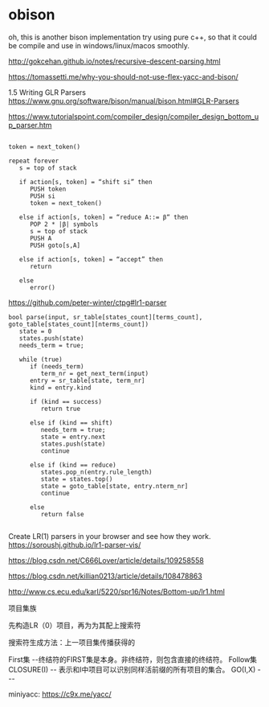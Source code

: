# obison
oh, this is another bison implementation try using pure c++, so that it could be compile and use in windows/linux/macos smoothly.




http://gokcehan.github.io/notes/recursive-descent-parsing.html



https://tomassetti.me/why-you-should-not-use-flex-yacc-and-bison/

1.5 Writing GLR Parsers
https://www.gnu.org/software/bison/manual/bison.html#GLR-Parsers


https://www.tutorialspoint.com/compiler_design/compiler_design_bottom_up_parser.htm

```

token = next_token()

repeat forever
   s = top of stack
   
   if action[s, token] = “shift si” then
      PUSH token
      PUSH si 
      token = next_token()
      
   else if action[s, token] = “reduce A::= β“ then 
      POP 2 * |β| symbols
      s = top of stack
      PUSH A
      PUSH goto[s,A]
      
   else if action[s, token] = “accept” then
      return
      
   else
      error()
```




https://github.com/peter-winter/ctpg#lr1-parser

```
bool parse(input, sr_table[states_count][terms_count], goto_table[states_count][nterms_count])
   state = 0
   states.push(state)
   needs_term = true;

   while (true)
      if (needs_term)
         term_nr = get_next_term(input)
      entry = sr_table[state, term_nr]
      kind = entry.kind

      if (kind == success)
         return true

      else if (kind == shift)
         needs_term = true;
         state = entry.next
         states.push(state)
         continue

      else if (kind == reduce)
         states.pop_n(entry.rule_length)
         state = states.top()
         state = goto_table[state, entry.nterm_nr]
         continue

      else
         return false
		 
```



Create LR(1) parsers in your browser and see how they work.
https://soroushj.github.io/lr1-parser-vis/



https://blog.csdn.net/C666Lover/article/details/109258558

https://blog.csdn.net/killian0213/article/details/108478863



http://www.cs.ecu.edu/karl/5220/spr16/Notes/Bottom-up/lr1.html



项目集族

先构造LR（0）项目，再为为其配上搜索符

搜索符生成方法：上一项目集传播获得的


First集 --终结符的FIRST集是本身。非终结符，则包含直接的终结符。
Follow集
CLOSURE(I) -- 表示和I中项目可以识别同样活前缀的所有项目的集合。
GO(I,X)  --- 


miniyacc:
https://c9x.me/yacc/